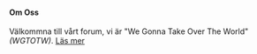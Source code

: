 #### <i class="fas fa-info-circle"></i> Om Oss


Välkommna till vårt forum, vi är "We Gonna Take Over The World" *(WGTOTW)*. [Läs mer](about) 
